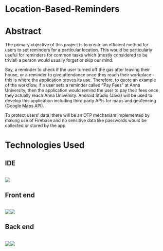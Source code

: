 # Location-Based-Reminders

# Abstract
The primary objective of this project is to create an efficient method for users to set reminders for a particular location. This would be particularly useful for reminders for common tasks which (mostly considered to be trivial) a person would usually forget or skip our mind.

Say, a reminder to check if the user turned off the gas after leaving their house, or a reminder to give attendance once they reach their workplace - this is where the application proves its use. Therefore, to quote an example of the workflow, if a user sets a reminder called “Pay Fees” at Anna University, then the application would remind the user to pay their fees once they actually reach Anna University. Android Studio (Java) will be used to develop this application including third party APIs for maps and geofencing (Google Maps API).

To protect users' data, there will be an OTP mechanism implemented by making use of Firebase and no sensitive data like passwords would be collected or stored by the app.

# Technologies Used
<h2>IDE </h2><br>
  <img src="https://img.shields.io/badge/Android_Studio-3DDC84?style=for-the-badge&logo=android-studio&logoColor=white">
<h2>Front end </h2><br>
  <img src="https://img.shields.io/badge/Java-ED8B00?style=for-the-badge&logo=java&logoColor=white"><img src="https://img.icons8.com/external-prettycons-flat-prettycons/47/000000/external-file-file-types-prettycons-flat-prettycons-2.png"/>
<h2>Back end </h2><br>
  <img src="https://img.shields.io/badge/SQLite-07405E?style=for-the-badge&logo=sqlite&logoColor=white"><img src="https://img.shields.io/badge/firebase-ffca28?style=for-the-badge&logo=firebase&logoColor=black">
